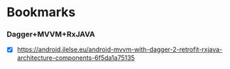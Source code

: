 # Bookmarks

### Dagger+MVVM+RxJAVA
- [x] https://android.jlelse.eu/android-mvvm-with-dagger-2-retrofit-rxjava-architecture-components-6f5da1a75135


